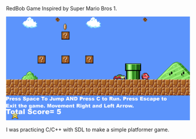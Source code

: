 RedBob Game Inspired by Super Mario Bros 1. 

![My Image](https://github.com/htanama/RedBob_ver_0.5/blob/master/redBob.png)

I was practicing C/C++ with SDL to make a simple platformer game. 
